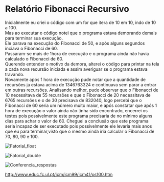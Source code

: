 # Relatório Fibonacci Recursivo  
Inicialmente eu criei o código com um for que itera de 10 em 10, indo de 10 a 100.  
Mas ao executar o código notei que o programa estava demorando demais para terminar sua execução.  
Ele parava na execução do Fibonacci de 50, e após alguns segundos inciava o Fibonacci de 60.  
Passaram-se mais de 1hora de execução e o programa ainda não havia calculado o Fibonacci de 60.  
Querendo entender o motivo da demora, alterei o código para printar na tela a cada nova recursão iniciada e assim averiguar se o programa estava travando.  
Novamente após 1 hora de execução pude notar que a quantidade de recursões ja estava acima de 1346763324 e continuava sem parar a entrar em outras recursões.
Analisando melhor, pude observar que o Fibonacci de 10 necessitava de 55 recursões e que o Fibonacci de 20 necessitava de 6765 recursões e o de 30 precisava de 832040, logo percebi que o Fibonacci de 60 seria um número muito maior, e após constatar que após 1 hora de execução o valor ainda não tinha sido encontrado, encerrei os testes pois possivelmente este programa precisaria de no mínimo alguns dias para achar o valor de 60. Cheguei a conclusão que este programa seria incapaz de ser executado pois possivelmente ele levaria mais anos que eu para terminar,visto que o mesmo ainda iria calcular o Fibonacci de 70, 80, 90 e 100.


![Fatorial_float](Imagens/.png)

![Fatorial_double](Imagens/.png)

![Conferencia_respostas](Imagens/.png)


http://www.educ.fc.ul.pt/icm/icm99/icm41/os100.htm
